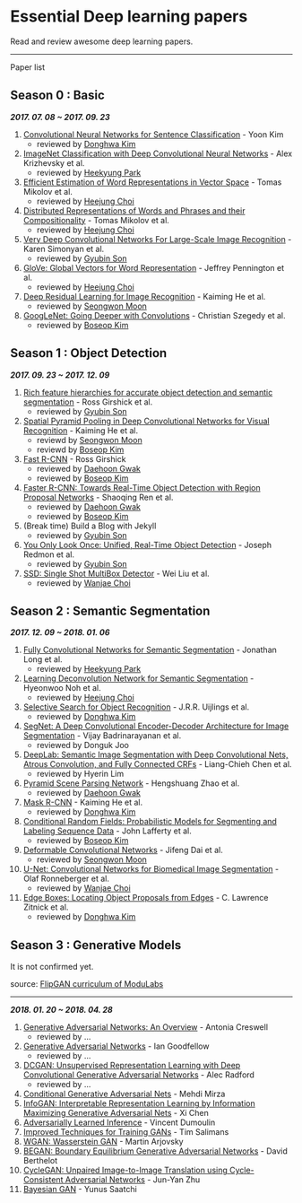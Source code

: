 # Essential Deep learning papers  

Read and review awesome deep learning papers.

---

Paper list

## Season 0 : Basic

***2017. 07. 08 ~ 2017. 09. 23***

1. [Convolutional Neural Networks for Sentence Classification](http://emnlp2014.org/papers/pdf/EMNLP2014181.pdf) - Yoon Kim
    - reviewed by [Donghwa Kim](https://github.com/Donghwa-KIM)
2. [ImageNet Classification with Deep Convolutional Neural Networks](https://papers.nips.cc/paper/4824-imagenet-classification-with-deep-convolutional-neural-networks) - Alex Krizhevsky et al.
    - reviewed by [Heekyung Park](https://github.com/HeeKyung-Park)
3. [Efficient Estimation of Word Representations in Vector Space](https://arxiv.org/abs/1301.3781) - Tomas Mikolov et al.
    - reviewed by [Heejung Choi](https://github.com/h-doong)
4. [Distributed Representations of Words and Phrases and their Compositionality](https://arxiv.org/abs/1310.4546) - Tomas Mikolov et al.
    - reviewed by [Heejung Choi](https://github.com/h-doong)
5. [Very Deep Convolutional Networks For Large-Scale Image Recognition](https://arxiv.org/abs/1409.1556) - Karen Simonyan et al.
    - reviewed by [Gyubin Son](https://github.com/gyubin)
6. [GloVe: Global Vectors for Word Representation](https://nlp.stanford.edu/pubs/glove.pdf) - Jeffrey Pennington et al.
    - reviewed by [Heejung Choi](https://github.com/h-doong)
7. [Deep Residual Learning for Image Recognition](https://arxiv.org/abs/1512.03385) - Kaiming He et al.
    - reviewed by [Seongwon Moon](https://github.com/Moonswng)
8. [GoogLeNet: Going Deeper with Convolutions](https://arxiv.org/abs/1409.4842) - Christian Szegedy et al.
    - reviewed by [Boseop Kim](https://github.com/boseop)
    
## Season 1 : Object Detection 

***2017. 09. 23 ~ 2017. 12. 09***

1. [Rich feature hierarchies for accurate object detection and semantic segmentation](https://arxiv.org/abs/1311.2524) - Ross Girshick et al.
    - reviewed by [Gyubin Son](https://github.com/gyubin)
2. [Spatial Pyramid Pooling in Deep Convolutional Networks for Visual Recognition](https://arxiv.org/abs/1406.4729) - Kaiming He et al.
    - reviewd by [Seongwon Moon](https://github.com/Moonswng)
    - reviewd by [Boseop Kim](https://github.com/boseop)
3. [Fast R-CNN](https://arxiv.org/abs/1504.08083) - Ross Girshick
    - reviewed by [Daehoon Gwak](https://github.com/eogns282)
    - reviewed by [Boseop Kim](https://github.com/boseop)
4. [Faster R-CNN: Towards Real-Time Object Detection with Region Proposal Networks](https://arxiv.org/abs/1506.01497) - Shaoqing Ren et al.
    - reviewed by [Daehoon Gwak](https://github.com/eogns282)
    - reviewed by [Boseop Kim](https://github.com/boseop)
5. (Break time) Build a Blog with Jekyll
    - reviewed by [Gyubin Son](https://github.com/gyubin)
6. [You Only Look Once: Unified, Real-Time Object Detection](https://arxiv.org/abs/1506.02640) - Joseph Redmon et al.
    - reviewed by [Gyubin Son](https://github.com/gyubin)
7. [SSD: Single Shot MultiBox Detector](https://arxiv.org/abs/1512.02325) - Wei Liu et al.
    - reviewed by [Wanjae Choi](https://github.com/mimi1942)

## Season 2 : Semantic Segmentation ### 

***2017. 12. 09 ~ 2018. 01. 06***

1. [Fully Convolutional Networks for Semantic Segmentation](https://arxiv.org/abs/1411.4038) - Jonathan Long et al.
    - reviewed by [Heekyung Park](https://github.com/HeeKyung-Park)
2. [Learning Deconvolution Network for Semantic Segmentation](https://arxiv.org/abs/1505.04366) - Hyeonwoo Noh et al.
    - reviewed by [Heejung Choi](https://github.com/h-doong)
3. [Selective Search for Object Recognition](https://ivi.fnwi.uva.nl/isis/publications/bibtexbrowser.php?key=UijlingsIJCV2013&bib=all.bib) - J.R.R. Uijlings et al.
    - reviewed by [Donghwa Kim](https://github.com/Donghwa-KIM)
4. [SegNet: A Deep Convolutional Encoder-Decoder Architecture for Image Segmentation](https://arxiv.org/abs/1511.00561) - Vijay Badrinarayanan et al.
    - reviewed by Donguk Joo
5. [DeepLab: Semantic Image Segmentation with Deep Convolutional Nets, Atrous Convolution, and Fully Connected CRFs](https://arxiv.org/abs/1606.00915) - Liang-Chieh Chen et al.
    - reviewed by Hyerin Lim
6. [Pyramid Scene Parsing Network](https://arxiv.org/abs/1612.01105) - Hengshuang Zhao et al.
    - reviewed by [Daehoon Gwak](https://github.com/eogns282)
7. [Mask R-CNN](https://arxiv.org/abs/1703.06870) - Kaiming He et al.
    - reviewed by [Donghwa Kim](https://github.com/Donghwa-KIM)
8. [Conditional Random Fields: Probabilistic Models for Segmenting and Labeling Sequence Data](http://repository.upenn.edu/cgi/viewcontent.cgi?article=1162&context=cis_papers) - John Lafferty et al.
    - reviewed by [Boseop Kim](https://github.com/boseop)
9. [Deformable Convolutional Networks](https://arxiv.org/abs/1703.06211) - Jifeng Dai et al.
    - reviewed by [Seongwon Moon](https://github.com/Moonswng)
10. [U-Net: Convolutional Networks for Biomedical Image Segmentation](https://arxiv.org/abs/1505.04597) - Olaf Ronneberger et al.
    - reviewed by [Wanjae Choi](https://github.com/mimi1942)
11. [Edge Boxes: Locating Object Proposals from Edges](https://www.microsoft.com/en-us/research/publication/edge-boxes-locating-object-proposals-from-edges/) - C. Lawrence Zitnick et al.
    - reviewed by [Donghwa Kim](https://github.com/Donghwa-KIM)

## Season 3 : Generative Models

It is not confirmed yet.

source: [FlipGAN curriculum of ModuLabs](http://www.modulabs.co.kr/Flip_GAN/17363)

---

***2018. 01. 20 ~ 2018. 04. 28***

1. [Generative Adversarial Networks: An Overview](https://arxiv.org/abs/1710.07035) - Antonia Creswell
    - reviewed by ...
2. [Generative Adversarial Networks](https://arxiv.org/abs/1406.2661) - Ian Goodfellow
    - reviewed by ...
3. [DCGAN: Unsupervised Representation Learning with Deep Convolutional Generative Adversarial Networks](https://arxiv.org/abs/1511.06434) - Alec Radford
    - reviewed by ...
4. [Conditional Generative Adversarial Nets](https://arxiv.org/abs/1411.1784) - Mehdi Mirza
5. [InfoGAN: Interpretable Representation Learning by Information Maximizing Generative Adversarial Nets](https://arxiv.org/abs/1606.03657) - Xi Chen
6. [Adversarially Learned Inference](https://arxiv.org/abs/1606.00704) - Vincent Dumoulin
7. [Improved Techniques for Training GANs](https://arxiv.org/abs/1606.03498) - Tim Salimans
8. [WGAN: Wasserstein GAN](https://arxiv.org/abs/1701.07875) - Martin Arjovsky
9. [BEGAN: Boundary Equilibrium Generative Adversarial Networks](https://arxiv.org/abs/1703.10717) - David Berthelot
10. [CycleGAN: Unpaired Image-to-Image Translation using Cycle-Consistent Adversarial Networks](https://arxiv.org/abs/1703.10593) - Jun-Yan Zhu
11. [Bayesian GAN](https://arxiv.org/abs/1705.09558) - Yunus Saatchi
